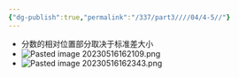 ```yaml
---
{"dg-publish":true,"permalink":"/337/part3////04/4-5//"}
---
```


- 分数的相对位置部分取决于标准差大小
- ![Pasted image 20230516162109.png](/img/user/image/Pasted%20image%2020230516162109.png)
- ![Pasted image 20230516162343.png](/img/user/image/Pasted%20image%2020230516162343.png)